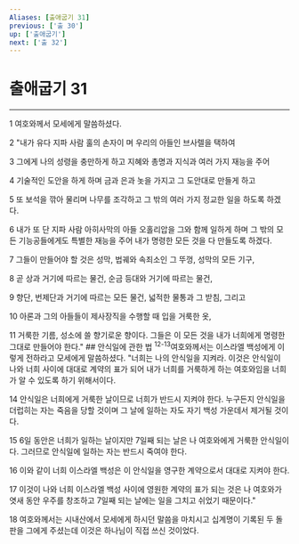```yaml
---
Aliases: [출애굽기 31]
previous: ['출 30']
up: ['출애굽기']
next: ['출 32']
---
```

# 출애굽기 31

***


1 여호와께서 모세에게 말씀하셨다. 

2 "내가 유다 지파 사람 훌의 손자이 며 우리의 아들인 브사렐을 택하여 

3 그에게 나의 성령을 충만하게 하고 지혜와 총명과 지식과 여러 가지 재능을 주어 

4 기술적인 도안을 하게 하며 금과 은과 놋을 가지고 그 도안대로 만들게 하고 

5 또 보석을 깎아 물리며 나무를 조각하고 그 밖의 여러 가지 정교한 일을 하도록 하겠다. 

6 내가 또 단 지파 사람 아히사막의 아들 오홀리압을 그와 함께 일하게 하며 그 밖의 모든 기능공들에게도 특별한 재능을 주어 내가 명령한 모든 것을 다 만들도록 하겠다. 

7 그들이 만들어야 할 것은 성막, 법궤와 속죄소인 그 뚜껑, 성막의 모든 기구, 

8 곧 상과 거기에 따르는 물건, 순금 등대와 거기에 따르는 물건, 

9 향단, 번제단과 거기에 따르는 모든 물건, 넓적한 물통과 그 받침, 그리고 

10 아론과 그의 아들들이 제사장직을 수행할 때 입을 거룩한 옷, 

11 거룩한 기름, 성소에 쓸 향기로운 향이다. 그들은 이 모든 것을 내가 너희에게 명령한 그대로 만들어야 한다." ## 안식일에 관한 법 <sup class="versenum">12-13</sup>여호와께서는 이스라엘 백성에게 이 렇게 전하라고 모세에게 말씀하셨다. "너희는 나의 안식일을 지켜라. 이것은 안식일이 나와 너희 사이에 대대로 계약의 표가 되어 내가 너희를 거룩하게 하는 여호와임을 너희가 알 수 있도록 하기 위해서이다. 

14 안식일은 너희에게 거룩한 날이므로 너희가 반드시 지켜야 한다. 누구든지 안식일을 더럽히는 자는 죽음을 당할 것이며 그 날에 일하는 자도 자기 백성 가운데서 제거될 것이다. 

15 6일 동안은 너희가 일하는 날이지만 7일째 되는 날은 나 여호와에게 거룩한 안식일이다. 그러므로 안식일에 일하는 자는 반드시 죽여야 한다. 

16 이와 같이 너희 이스라엘 백성은 이 안식일을 영구한 계약으로서 대대로 지켜야 한다. 

17 이것이 나와 너희 이스라엘 백성 사이에 영원한 계약의 표가 되는 것은 나 여호와가 엿새 동안 우주를 창조하고 7일째 되는 날에는 일을 그치고 쉬었기 때문이다." 

18 여호와께서는 시내산에서 모세에게 하시던 말씀을 마치시고 십계명이 기록된 두 돌판을 그에게 주셨는데 이것은 하나님이 직접 쓰신 것이었다.
